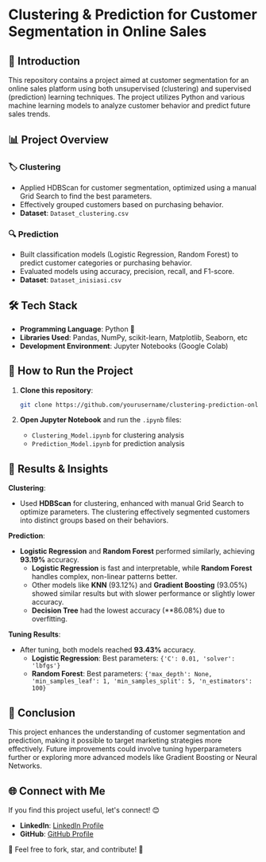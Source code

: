 # Clustering & Prediction for Customer Segmentation in Online Sales

## 📖 **Introduction**  
This repository contains a project aimed at customer segmentation for an online sales platform using both unsupervised (clustering) and supervised (prediction) learning techniques. The project utilizes Python and various machine learning models to analyze customer behavior and predict future sales trends.

## 📊 **Project Overview**

### 🏷️ **Clustering**  
- Applied HDBScan for customer segmentation, optimized using a manual Grid Search to find the best parameters.
- Effectively grouped customers based on purchasing behavior.
- **Dataset**: `Dataset_clustering.csv`

### 🔍 **Prediction**  
- Built classification models (Logistic Regression, Random Forest) to predict customer categories or purchasing behavior.  
- Evaluated models using accuracy, precision, recall, and F1-score.  
- **Dataset**: `Dataset_inisiasi.csv`

## 🛠️ **Tech Stack**  
- **Programming Language**: Python 🐍  
- **Libraries Used**: Pandas, NumPy, scikit-learn, Matplotlib, Seaborn, etc
- **Development Environment**: Jupyter Notebooks (Google Colab)

## 🚀 **How to Run the Project**
1. **Clone this repository**:
    ```bash
    git clone https://github.com/yourusername/clustering-prediction-online-sales.git
    ```

2. **Open Jupyter Notebook** and run the `.ipynb` files:
    - `Clustering_Model.ipynb` for clustering analysis
    - `Prediction_Model.ipynb` for prediction analysis

## 📜 **Results & Insights**  
**Clustering**:  
- Used **HDBScan** for clustering, enhanced with manual Grid Search to optimize parameters. The clustering effectively segmented customers into distinct groups based on their behaviors.

**Prediction**:  
- **Logistic Regression** and **Random Forest** performed similarly, achieving **93.19%** accuracy.  
   - **Logistic Regression** is fast and interpretable, while **Random Forest** handles complex, non-linear patterns better.  
   - Other models like **KNN** (93.12%) and **Gradient Boosting** (93.05%) showed similar results but with slower performance or slightly lower accuracy.  
   - **Decision Tree** had the lowest accuracy (**86.08%) due to overfitting.  

**Tuning Results**:  
- After tuning, both models reached **93.43%** accuracy.  
   - **Logistic Regression**: Best parameters: `{'C': 0.01, 'solver': 'lbfgs'}`  
   - **Random Forest**: Best parameters: `{'max_depth': None, 'min_samples_leaf': 1, 'min_samples_split': 5, 'n_estimators': 100}`  

## 🎯 **Conclusion**  
This project enhances the understanding of customer segmentation and prediction, making it possible to target marketing strategies more effectively. Future improvements could involve tuning hyperparameters further or exploring more advanced models like Gradient Boosting or Neural Networks.

## 🌐 **Connect with Me**  
If you find this project useful, let's connect! 😊  

- **LinkedIn**: [LinkedIn Profile](https://www.linkedin.com/in/felixrafael/) 
- **GitHub**: [GitHub Profile](https://github.com/FR21)

📌 Feel free to fork, star, and contribute! 🚀
